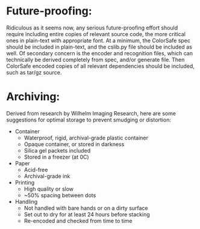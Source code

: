# Future-proofing:

Ridiculous as it seems now, any serious future-proofing effort should require including entire copies of relevant source code, the more critical ones in plain-text with appropriate font. At a minimum, the ColorSafe spec should be included in plain-text, and the cslib.py file should be included as well. Of secondary concern is the encoder and recognition files, which can technically be derived completely from spec, and/or generate file. Then ColorSafe encoded copies of all relevant dependencies should be included, such as tar/gz source.

# Archiving:
Derived from research by Wilhelm Imaging Research, here are some suggestions for optimal storage to prevent smudging or distortion:

* Container
  * Waterproof, rigid, archival-grade plastic container
  * Opaque container, or stored in darkness
  * Silica gel packets included
  * Stored in a freezer (at 0C) 
* Paper
  * Acid-free
  * Archival-grade ink
* Printing
  * High quality or slow
  * ~50% spacing between dots
* Handling
  * Not handled with bare hands or on a dirty surface
  * Set out to dry for at least 24 hours before stacking
  * Re-encoded and checked from time to time


